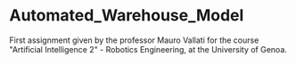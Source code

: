# Automated_Warehouse_Model
First assignment given by the professor Mauro Vallati for the course "Artificial Intelligence 2" - Robotics Engineering, at the University of Genoa.

